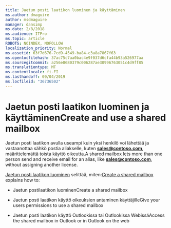 ```yaml
---
title: Jaetun posti laatikon luominen ja käyttäminen
ms.author: dmaguire
author: msdmaguire
manager: dansimp
ms.date: 2/8/2018
ms.audience: ITPro
ms.topic: article
ROBOTS: NOINDEX, NOFOLLOW
localization_priority: Normal
ms.assetid: 63f7d676-7cd9-4549-ba84-c3a8a7867f63
ms.openlocfilehash: 37ac75c7aa0bac4e9f037d6cfa44b93a526977aa
ms.sourcegitcommit: a256e8680379c006287ae30996763051c4d9ff85
ms.translationtype: MT
ms.contentlocale: fi-FI
ms.lasthandoff: 09/04/2019
ms.locfileid: "36736502"
---
```

# <a name="create-and-use-a-shared-mailbox"></a><span data-ttu-id="7fab8-102">Jaetun posti laatikon luominen ja käyttäminen</span><span class="sxs-lookup"><span data-stu-id="7fab8-102">Create and use a shared mailbox</span></span>

<span data-ttu-id="7fab8-103">Jaetun posti laatikon avulla useampi kuin yksi henkilö voi lähettää ja vastaanottaa sähkö postia aliakselle, kuten **sales@contoso.com**, määrittelemättä toista käyttö oikeutta.</span><span class="sxs-lookup"><span data-stu-id="7fab8-103">A shared mailbox lets more than one person send and receive email for an alias, like **sales@contoso.com**, without assigning another license.</span></span>
  
<span data-ttu-id="7fab8-104">[Jaetun posti laatikon luominen](https://docs.microsoft.com/office365/admin/email/create-a-shared-mailbox) selittää, miten:</span><span class="sxs-lookup"><span data-stu-id="7fab8-104">[Create a shared mailbox](https://docs.microsoft.com/office365/admin/email/create-a-shared-mailbox) explains how to:</span></span> 
  
- <span data-ttu-id="7fab8-105">Jaetun postilaatikon luominen</span><span class="sxs-lookup"><span data-stu-id="7fab8-105">Create a shared mailbox</span></span>
    
- <span data-ttu-id="7fab8-106">Jaetun posti laatikon käyttö oikeuksien antaminen käyttäjille</span><span class="sxs-lookup"><span data-stu-id="7fab8-106">Give your users permissions to use a shared mailbox</span></span>
    
- <span data-ttu-id="7fab8-107">Jaetun posti laatikon käyttö Outlookissa tai Outlookissa Webissä</span><span class="sxs-lookup"><span data-stu-id="7fab8-107">Access the shared mailbox in Outlook or in Outlook on the web</span></span>
    

